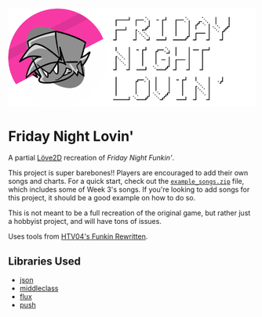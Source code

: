 ![icon](logo.png)

# Friday Night Lovin'

A partial [Löve2D](https://love2d.org/) recreation of *Friday Night Funkin'*.

This project is super barebones!! Players are encouraged to add their own songs and charts. For a quick start, check out the [`example_songs.zip`](https://github.com/plexityyy/friday-night-lovin/releases/latest) file, which includes some of Week 3's songs. If you're looking to add songs for this project, it should be a good example on how to do so.

This is not meant to be a full recreation of the original game, but rather just a hobbyist project, and will have tons of issues.

Uses tools from [HTV04's Funkin Rewritten](https://github.com/HTV04/funkin-rewritten).

## Libraries Used
- [json](https://github.com/rxi/json.lua)
- [middleclass](https://github.com/kikito/middleclass)
- [flux](https://github.com/rxi/flux)
- [push](https://github.com/Ulydev/push/)